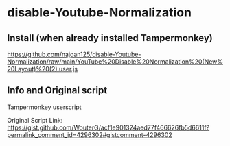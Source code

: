 # disable-Youtube-Normalization

## Install (when already installed Tampermonkey)
https://github.com/najoan125/disable-Youtube-Normalization/raw/main/YouTube%20Disable%20Normalization%20(New%20Layout)%20(2).user.js

## Info and Original script
Tampermonkey userscript

Original Script Link: https://gist.github.com/WouterG/acf1e901324aed77f466626fb5d6611f?permalink_comment_id=4296302#gistcomment-4296302

